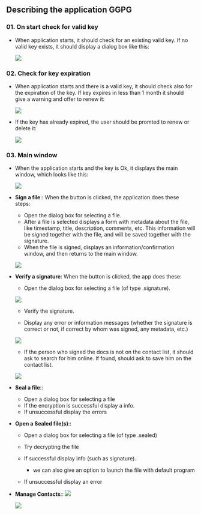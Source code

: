 
## Describing the application GGPG

### 01. On start check for valid key

  - When application starts, it should check for an existing valid
    key.  If no valid key exists, it should display a dialog box like
    this:

    ![](img/novalidkey.png)


### 02. Check for key expiration

  - When application starts and there is a valid key, it should check
    also for the expiration of the key. If key expires in less than 1
    month it should give a warning and offer to renew it:

    ![](img/key-is-expiring.png)

  - If the key has already expired, the user should be promted to
    renew or delete it:

    ![](img/key-has-expired.png)


### 03. Main window

  - When the application starts and the key is Ok, it displays the main
    window, which looks like this:

    ![](img/main-box.png)

  - **Sign a file**::
    When the button is clicked, the application does these steps:
     + Open the dialog box for selecting a file.
     + After a file is selected displays a form with metadata about
       the file, like timestamp, title, description, comments, etc.
       This information will be signed together with the file, and
       will be saved together with the signature.
     + When the file is signed, displays an information/confirmation
       window, and then returns to the main window.

    ![](img/sign-file.png)

  - **Verify a signature**:
    When the button is clicked, the app does these:
     + Open the dialog box for selecting a file (of type .signature).
     
     ![](img/sign-file-dialog.png)
     
     + Verify the signature.
     
     
     + Display any error or information messages (whether the
       signature is correct or not, if correct by whom was signed, any
       metadata, etc.)
       
     ![](img/verify.png)
       
     + If the person who signed the docs is not on the contact list,
       it should ask to search for him online. If found, should ask
       to save him on the contact list.
       
     ![](img/verify-no-contact.png)
     
  - **Seal a file**::
    + Open a dialog box for selecting a file
    + If the encryption is successful display a info. 
    + If unsuccessful display the errors
    
  - **Open a Sealed file(s)**::
    + Open a dialog box for selecting a file (of type .sealed)
    
    + Try decrypting the file
    
    + If successful display info (such as signature).
      - we can also give an option to launch the file with default program
    
    + If unsuccessful display an error
  
  - **Manage Contacts**::
    ![](img/contact-modify.png)
    
    ![](img/contact-add.png)
